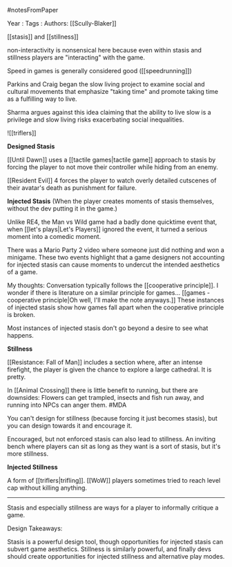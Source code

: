 #notesFromPaper

Year   :
Tags   :
Authors: [[Scully-Blaker]]

[[stasis]] and [[stillness]]

non-interactivity is nonsensical here because even within stasis and stillness players are "interacting" with the game.

Speed in games is generally considered good ([[speedrunning]])

Parkins and Craig began the slow living project to examine social and cultural movements that emphasize "taking time" and promote taking time as a fulfilling way to live.

Sharma argues against this idea claiming that the ability to live slow is a privilege and slow living risks exacerbating social inequalities.

![[triflers]]

**Designed Stasis**

[[Until Dawn]] uses a [[tactile games|tactile game]] approach to stasis by forcing the player to not move their controller while hiding from an enemy.

[[Resident Evil]] 4 forces the player to watch overly detailed cutscenes of their avatar's death as punishment for failure.

**Injected Stasis** (When the player creates moments of stasis themselves, without the dev putting it in the game.)

Unlike RE4, the Man vs Wild game had a badly done quicktime event that, when [[let's plays|Let's Players]] ignored the event, it turned a serious moment into a comedic moment. 

There was a Mario Party 2 video where someone just did nothing and won a minigame. These two events highlight that a game designers not accounting for injected stasis can cause moments to undercut the intended aesthetics of a game.

My thoughts: Conversation typically follows the [[cooperative principle]]. I wonder if there is literature on a similar principle for games... [[games - cooperative principle|Oh well, I'll make the note anyways.]] These instances of injected stasis show how games fall apart when the cooperative principle is broken.

Most instances of injected stasis don't go beyond a desire to see what happens.

**Stillness**

[[Resistance: Fall of Man]] includes a section where, after an intense firefight, the player is given the chance to explore a large cathedral. It is pretty.

In [[Animal Crossing]] there is little benefit to running, but there are downsides: Flowers can get trampled, insects and fish run away, and running into NPCs can anger them. #MDA

You can't design for stillness (because forcing it just becomes stasis), but you can design towards it and encourage it.

Encouraged, but not enforced stasis can also lead to stillness. An inviting bench where players can sit as long as they want is a sort of stasis, but it's more stillness.

**Injected Stillness**

A form of [[triflers|trifling]]. [[WoW]] players sometimes tried to reach level cap without killing anything.

---------

Stasis and especially stillness are ways for a player to informally critique a game.

Design Takeaways:

Stasis is a powerful design tool, though opportunities for injected stasis can subvert game aesthetics. Stillness is similarly powerful, and finally devs should create opportunities for injected stillness and alternative play modes.
